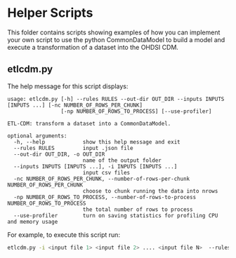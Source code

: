 # Helper Scripts

This folder contains scripts showing examples of how you can implement your own script to use the python CommonDataModel to build a model and execute a transformation of a dataset into the OHDSI CDM.

## etlcdm.py

The help message for this script displays:
```
usage: etlcdm.py [-h] --rules RULES --out-dir OUT_DIR --inputs INPUTS [INPUTS ...] [-nc NUMBER_OF_ROWS_PER_CHUNK]
                 [-np NUMBER_OF_ROWS_TO_PROCESS] [--use-profiler]

ETL-CDM: transform a dataset into a CommonDataModel.

optional arguments:
  -h, --help            show this help message and exit
  --rules RULES         input .json file
  --out-dir OUT_DIR, -o OUT_DIR
                        name of the output folder
  --inputs INPUTS [INPUTS ...], -i INPUTS [INPUTS ...]
                        input csv files
  -nc NUMBER_OF_ROWS_PER_CHUNK, --number-of-rows-per-chunk NUMBER_OF_ROWS_PER_CHUNK
                        choose to chunk running the data into nrows
  -np NUMBER_OF_ROWS_TO_PROCESS, --number-of-rows-to-process NUMBER_OF_ROWS_TO_PROCESS
                        the total number of rows to process
  --use-profiler        turn on saving statistics for profiling CPU and memory usage
```

For example, to execute this script run:
```bash
etlcdm.py -i <input file 1> <input file 2> .... <input file N>  --rules <json rules>  -o <location of output folder>
```
